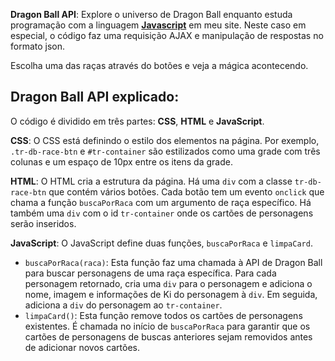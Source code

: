 **Dragon Ball API**: Explore o universo de Dragon Ball enquanto estuda programação com a linguagem  [**Javascript**](https://thiagorossi.com.br/category/javascript) em meu site. Neste caso em especial, o código faz uma requisição AJAX e manipulação de respostas no formato json.

Escolha uma das raças através do botões e veja a mágica acontecendo.

## Dragon Ball API explicado:

O código é dividido em três partes:  **CSS**,  **HTML**  e  **JavaScript**.

**CSS**: O CSS está definindo o estilo dos elementos na página. Por exemplo,  `.tr-db-race-btn`  e  `#tr-container`  são estilizados como uma grade com três colunas e um espaço de 10px entre os itens da grade.

**HTML**: O HTML cria a estrutura da página. Há uma  `div`  com a classe  `tr-db-race-btn`  que contém vários botões. Cada botão tem um evento  `onclick`  que chama a função  `buscaPorRaca`  com um argumento de raça específico. Há também uma  `div`  com o id  `tr-container`  onde os cartões de personagens serão inseridos.

**JavaScript**: O JavaScript define duas funções,  `buscaPorRaca`  e  `limpaCard`.

-   `buscaPorRaca(raca)`: Esta função faz uma chamada à API de Dragon Ball para buscar personagens de uma raça específica. Para cada personagem retornado, cria uma  `div`  para o personagem e adiciona o nome, imagem e informações de Ki do personagem à  `div`. Em seguida, adiciona a  `div`  do personagem ao  `tr-container`.
-   `limpaCard()`: Esta função remove todos os cartões de personagens existentes. É chamada no início de  `buscaPorRaca`  para garantir que os cartões de personagens de buscas anteriores sejam removidos antes de adicionar novos cartões.
